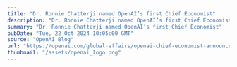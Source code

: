 ```yaml
---
title: "Dr. Ronnie Chatterji named OpenAI’s first Chief Economist"
description: "Dr. Ronnie Chatterji named OpenAI’s first Chief Economist"
summary: "Dr. Ronnie Chatterji named OpenAI’s first Chief Economist"
pubDate: "Tue, 22 Oct 2024 10:05:00 GMT"
source: "OpenAI Blog"
url: "https://openai.com/global-affairs/openai-chief-economist-announcement"
thumbnail: "/assets/openai_logo.png"
---
```


